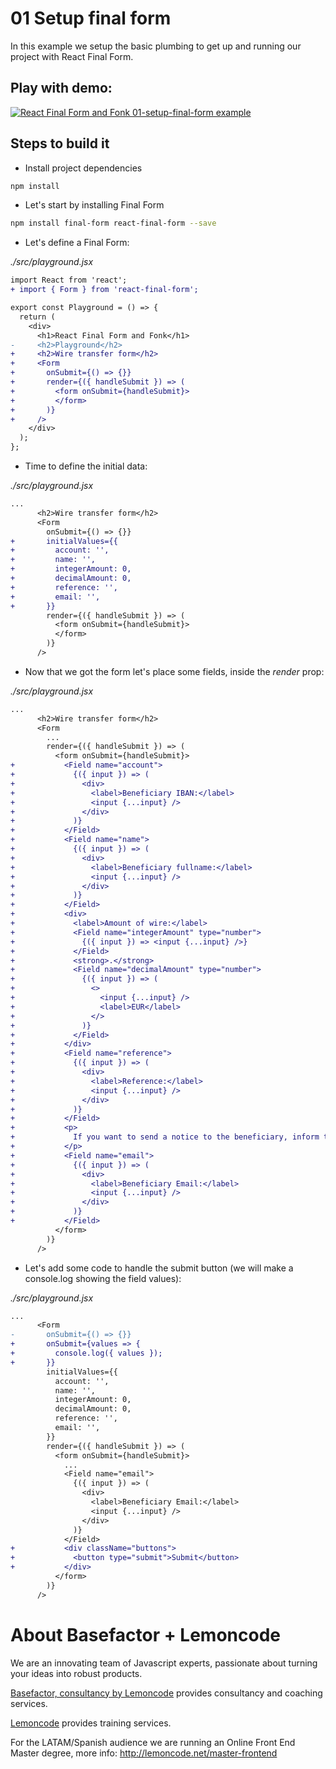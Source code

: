 # 01 Setup final form

In this example we setup the basic plumbing to get up and running our project with React Final Form.

## Play with demo:

[![React Final Form and Fonk 01-setup-final-form example](https://codesandbox.io/static/img/play-codesandbox.svg)](https://codesandbox.io/s/github/lemoncode/final-form-fonk-by-example/tree/master/01-setup-final-form)

## Steps to build it

- Install project dependencies

```bash
npm install
```

- Let's start by installing Final Form

```bash
npm install final-form react-final-form --save
```

- Let's define a Final Form:

_./src/playground.jsx_

```diff
import React from 'react';
+ import { Form } from 'react-final-form';

export const Playground = () => {
  return (
    <div>
      <h1>React Final Form and Fonk</h1>
-     <h2>Playground</h2>
+     <h2>Wire transfer form</h2>
+     <Form
+       onSubmit={() => {}}
+       render={({ handleSubmit }) => (
+         <form onSubmit={handleSubmit}>
+         </form>
+       )}
+     />
    </div>
  );
};

```

- Time to define the initial data:

_./src/playground.jsx_

```diff
...
      <h2>Wire transfer form</h2>
      <Form
        onSubmit={() => {}}
+       initialValues={{
+         account: '',
+         name: '',
+         integerAmount: 0,
+         decimalAmount: 0,
+         reference: '',
+         email: '',
+       }}
        render={({ handleSubmit }) => (
          <form onSubmit={handleSubmit}>
          </form>
        )}
      />
```

- Now that we got the form let's place some fields, inside the _render_ prop:

_./src/playground.jsx_

```diff
...
      <h2>Wire transfer form</h2>
      <Form
        ...
        render={({ handleSubmit }) => (
          <form onSubmit={handleSubmit}>
+           <Field name="account">
+             {({ input }) => (
+               <div>
+                 <label>Beneficiary IBAN:</label>
+                 <input {...input} />
+               </div>
+             )}
+           </Field>
+           <Field name="name">
+             {({ input }) => (
+               <div>
+                 <label>Beneficiary fullname:</label>
+                 <input {...input} />
+               </div>
+             )}
+           </Field>
+           <div>
+             <label>Amount of wire:</label>
+             <Field name="integerAmount" type="number">
+               {({ input }) => <input {...input} />}
+             </Field>
+             <strong>.</strong>
+             <Field name="decimalAmount" type="number">
+               {({ input }) => (
+                 <>
+                   <input {...input} />
+                   <label>EUR</label>
+                 </>
+               )}
+             </Field>
+           </div>
+           <Field name="reference">
+             {({ input }) => (
+               <div>
+                 <label>Reference:</label>
+                 <input {...input} />
+               </div>
+             )}
+           </Field>
+           <p>
+             If you want to send a notice to the beneficiary, inform the e-mail
+           </p>
+           <Field name="email">
+             {({ input }) => (
+               <div>
+                 <label>Beneficiary Email:</label>
+                 <input {...input} />
+               </div>
+             )}
+           </Field>
          </form>
        )}
      />
```

- Let's add some code to handle the submit button (we will make a console.log showing the field values):

_./src/playground.jsx_

```diff
...
      <Form
-       onSubmit={() => {}}
+       onSubmit={values => {
+         console.log({ values });
+       }}
        initialValues={{
          account: '',
          name: '',
          integerAmount: 0,
          decimalAmount: 0,
          reference: '',
          email: '',
        }}
        render={({ handleSubmit }) => (
          <form onSubmit={handleSubmit}>
            ...
            <Field name="email">
              {({ input }) => (
                <div>
                  <label>Beneficiary Email:</label>
                  <input {...input} />
                </div>
              )}
            </Field>
+           <div className="buttons">
+             <button type="submit">Submit</button>
+           </div>
          </form>
        )}
      />
```

# About Basefactor + Lemoncode

We are an innovating team of Javascript experts, passionate about turning your ideas into robust products.

[Basefactor, consultancy by Lemoncode](http://www.basefactor.com) provides consultancy and coaching services.

[Lemoncode](http://lemoncode.net/services/en/#en-home) provides training services.

For the LATAM/Spanish audience we are running an Online Front End Master degree, more info: http://lemoncode.net/master-frontend
